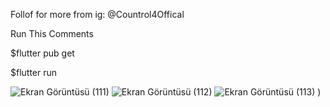 Follof for more from ig: @Countrol4Offical

Run This Comments

$flutter pub get

$flutter run

![Ekran Görüntüsü (111)](https://user-images.githubusercontent.com/47148545/144524337-e8115929-8011-409a-b0a0-6f2085fdc1e3.png)
![Ekran Görüntüsü (112)](https://user-images.githubusercontent.com/47148545/144524349-67c65e6f-88dd-4e4f-9e2f-f5c067238614.png)
![Ekran Görüntüsü (113)](https://user-images.githubusercontent.com/47148545/144524353-0c209911-b627-4cd3-9e98-ed3384497173.png)
)
